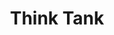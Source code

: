 ---
pid: ls90
title: Think Tank
location_transcription: Ben Franklin Blv.
coordinates: "[-75.172917168572, 39.959502170817]"
zipcode: '19133'
gen_neighborhood: North Philadelphia
neighborhood: Fairhill,North Philadelphia
outside_phl: 
age: '16'
age_range: 13-19
instagram: 
image_file_name: ls_90.jpg
proposal_transcription: 
topic: Unknown
topic_summary: '0'
type: 2D,Mural,Sculpture Statue,Other No Form
keywords_other: 
credit: 
image_labels: 
twitter: 
facebook: 
permalink: "/monuments/ls90/"
layout: item-page
---